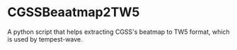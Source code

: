 # CGSSBeaatmap2TW5
A python script that helps extracting CGSS's beatmap to TW5 format, which is used by tempest-wave.
